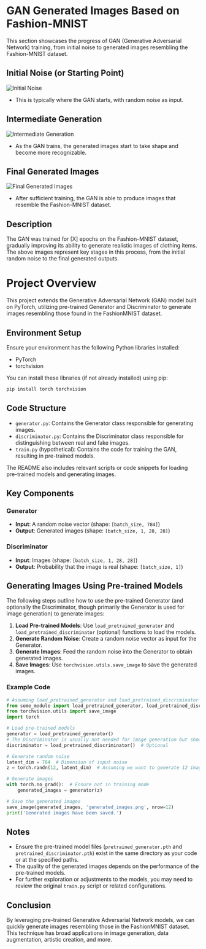 
# GAN Generated Images Based on Fashion-MNIST  
  
This section showcases the progress of GAN (Generative Adversarial Network) training, from initial noise to generated images resembling the Fashion-MNIST dataset.  
  
## Initial Noise (or Starting Point)  
  
![Initial Noise](https://github.com/PeterYuan666/Gan_generate_based_on_fashionmnist/blob/cbd006c1cfa36278148f04535924662769cf170c/initial.png)  
  
* This is typically where the GAN starts, with random noise as input.  
  
## Intermediate Generation  
  
![Intermediate Generation](https://github.com/PeterYuan666/Gan_generate_based_on_fashionmnist/blob/cbd006c1cfa36278148f04535924662769cf170c/middle_generated_images.png)  
  
* As the GAN trains, the generated images start to take shape and become more recognizable.  
  
## Final Generated Images  
  
![Final Generated Images](https://github.com/PeterYuan666/Gan_generate_based_on_fashionmnist/blob/cbd006c1cfa36278148f04535924662769cf170c/final_generated_images.png)  
  
* After sufficient training, the GAN is able to produce images that resemble the Fashion-MNIST dataset.  
  
## Description  
  
The GAN was trained for [X] epochs on the Fashion-MNIST dataset, gradually improving its ability to generate realistic images of clothing items. The above images represent key stages in this process, from the initial random noise to the final generated outputs.

# Project Overview

This project extends the Generative Adversarial Network (GAN) model built on PyTorch, utilizing pre-trained Generator and Discriminator to generate images resembling those found in the FashionMNIST dataset.

## Environment Setup

Ensure your environment has the following Python libraries installed:

- PyTorch
- torchvision

You can install these libraries (if not already installed) using pip:

```bash
pip install torch torchvision
```

## Code Structure

- `generator.py`: Contains the Generator class responsible for generating images.
- `discriminator.py`: Contains the Discriminator class responsible for distinguishing between real and fake images.
- `train.py` (hypothetical): Contains the code for training the GAN, resulting in pre-trained models.

The README also includes relevant scripts or code snippets for loading pre-trained models and generating images.

## Key Components

### Generator

- **Input**: A random noise vector (shape: `[batch_size, 784]`)
- **Output**: Generated images (shape: `[batch_size, 1, 28, 28]`)

### Discriminator

- **Input**: Images (shape: `[batch_size, 1, 28, 28]`)
- **Output**: Probability that the image is real (shape: `[batch_size, 1]`)

## Generating Images Using Pre-trained Models

The following steps outline how to use the pre-trained Generator (and optionally the Discriminator, though primarily the Generator is used for image generation) to generate images:

1. **Load Pre-trained Models**: Use `load_pretrained_generator` and `load_pretrained_discriminator` (optional) functions to load the models.
2. **Generate Random Noise**: Create a random noise vector as input for the Generator.
3. **Generate Images**: Feed the random noise into the Generator to obtain generated images.
4. **Save Images**: Use `torchvision.utils.save_image` to save the generated images.

### Example Code

```python
# Assuming load_pretrained_generator and load_pretrained_discriminator are defined in appropriate modules
from some_module import load_pretrained_generator, load_pretrained_discriminator  # Replace with correct module names
from torchvision.utils import save_image
import torch

# Load pre-trained models
generator = load_pretrained_generator()
# The Discriminator is usually not needed for image generation but shown for completeness
discriminator = load_pretrained_discriminator()  # Optional

# Generate random noise
latent_dim = 784  # Dimension of input noise
z = torch.randn(12, latent_dim)  # Assuming we want to generate 12 images

# Generate images
with torch.no_grad():  # Ensure not in training mode
    generated_images = generator(z)

# Save the generated images
save_image(generated_images, 'generated_images.png', nrow=12)
print('Generated images have been saved.')
```

## Notes

- Ensure the pre-trained model files (`pretrained_generator.pth` and `pretrained_discriminator.pth`) exist in the same directory as your code or at the specified paths.
- The quality of the generated images depends on the performance of the pre-trained models.
- For further exploration or adjustments to the models, you may need to review the original `train.py` script or related configurations.

## Conclusion

By leveraging pre-trained Generative Adversarial Network models, we can quickly generate images resembling those in the FashionMNIST dataset. This technique has broad applications in image generation, data augmentation, artistic creation, and more.
